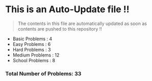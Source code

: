 # This is an Auto-Update file !!
> The contents in this file are automatically updated as soon as contents are pushed to this repository !!
* Basic Problems : 4
* Easy Problems : 6
* Hard Problems : 3
* Medium Problems : 12
* School Problems : 8

### Total Number of Problems: 33
